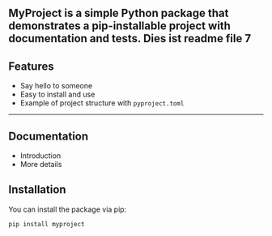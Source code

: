 **MyProject** is a simple Python package that demonstrates a pip-installable project with documentation and tests.
Dies ist readme file 7
---

## Features

- Say hello to someone
- Easy to install and use
- Example of project structure with `pyproject.toml`

---

## Documentation

- Introduction
- More details

## Installation

You can install the package via pip:

```bash
pip install myproject 
